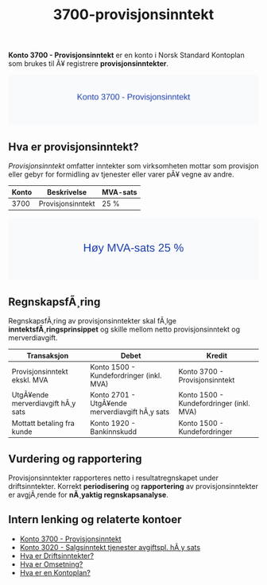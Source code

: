 ﻿---
title: "3700-provisjonsinntekt"
meta_title: "3700-provisjonsinntekt"
meta_description: '**Konto 3700 - Provisjonsinntekt** er en konto i Norsk Standard Kontoplan som brukes til Ã¥ registrere **provisjonsinntekter**.'
slug: 3700-provisjonsinntekt
type: blog
layout: pages/single
---

**Konto 3700 - Provisjonsinntekt** er en konto i Norsk Standard Kontoplan som brukes til Ã¥ registrere **provisjonsinntekter**.

![Illustrasjon av konto 3700 Provisjonsinntekt](3700-provisjonsinntekt-image.svg)

## Hva er provisjonsinntekt?

*Provisjonsinntekt* omfatter inntekter som virksomheten mottar som provisjon eller gebyr for formidling av tjenester eller varer pÃ¥ vegne av andre.

| Konto | Beskrivelse       | MVA-sats |
|-------|-------------------|----------|
| 3700  | Provisjonsinntekt | 25 %     |

![HÃ¸y MVA-sats 25 %](3700-mva-hoy-sats.svg)

## RegnskapsfÃ¸ring

RegnskapsfÃ¸ring av provisjonsinntekter skal fÃ¸lge **inntektsfÃ¸ringsprinsippet** og skille mellom netto provisjonsinntekt og merverdiavgift.

| Transaksjon                         | Debet                                              | Kredit                                   |
|-------------------------------------|----------------------------------------------------|-------------------------------------------|
| Provisjonsinntekt ekskl. MVA        | Konto 1500 - Kundefordringer (inkl. MVA)           | Konto 3700 - Provisjonsinntekt            |
| UtgÃ¥ende merverdiavgift hÃ¸y sats    | Konto 2701 - UtgÃ¥ende merverdiavgift hÃ¸y sats      | Konto 1500 - Kundefordringer (inkl. MVA)  |
| Mottatt betaling fra kunde          | Konto 1920 - Bankinnskudd                          | Konto 1500 - Kundefordringer              |

## Vurdering og rapportering

Provisjonsinntekter rapporteres netto i resultatregnskapet under driftsinntekter. Korrekt **periodisering** og **rapportering** av provisjonsinntekter er avgjÃ¸rende for **nÃ¸yaktig regnskapsanalyse**.

## Intern lenking og relaterte kontoer

* [Konto 3700 - Provisjonsinntekt](/blogs/kontoplan/3700-provisjonsinntekt "Konto 3700 - Provisjonsinntekt")
* [Konto 3020 - Salgsinntekt tjenester avgiftspl. hÃ¸y sats](/blogs/kontoplan/3020-salgsinntekt-tjenester-avgiftspl-hoy-sats "Konto 3020 - Salgsinntekt tjenester avgiftspl. hÃ¸y sats")
* [Hva er Driftsinntekter?](/blogs/regnskap/hva-er-driftsinntekter "Hva er Driftsinntekter? Komplett Guide til Driftsinntekter i Regnskap")
* [Hva er Omsetning?](/blogs/regnskap/hva-er-omsetning "Hva er Omsetning? Komplett Guide til Omsetning i Regnskap og Skatt")
* [Hva er en Kontoplan?](/blogs/regnskap/hva-er-kontoplan "Hva er en Kontoplan? Komplett Guide til Kontoplaner i Norsk Regnskap")
